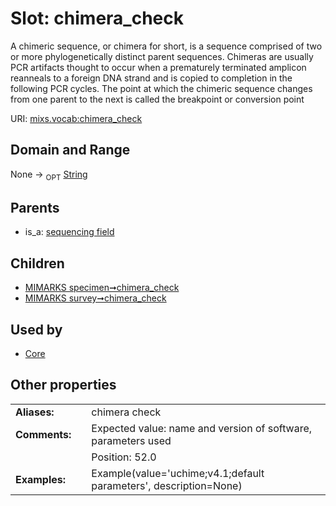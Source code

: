 
# Slot: chimera_check


A chimeric sequence, or chimera for short, is a sequence comprised of two or more phylogenetically distinct parent sequences. Chimeras are usually PCR artifacts thought to occur when a prematurely terminated amplicon reanneals to a foreign DNA strand and is copied to completion in the following PCR cycles. The point at which the chimeric sequence changes from one parent to the next is called the breakpoint or conversion point

URI: [mixs.vocab:chimera_check](https://w3id.org/mixs/vocab/chimera_check)


## Domain and Range

None ->  <sub>OPT</sub> [String](types/String.md)

## Parents

 *  is_a: [sequencing field](sequencing_field.md)

## Children

 *  [MIMARKS specimen➞chimera_check](MIMARKS_specimen_chimera_check.md)
 *  [MIMARKS survey➞chimera_check](MIMARKS_survey_chimera_check.md)

## Used by

 * [Core](Core.md)

## Other properties

|  |  |  |
| --- | --- | --- |
| **Aliases:** | | chimera check |
| **Comments:** | | Expected value: name and version of software, parameters used |
|  | | Position: 52.0 |
| **Examples:** | | Example(value='uchime;v4.1;default parameters', description=None) |

